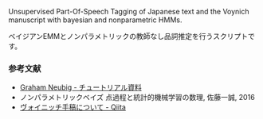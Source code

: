 Unsupervised Part-Of-Speech Tagging of Japanese text and the Voynich manuscript with bayesian and nonparametric HMMs.

ベイジアンEMMとノンパラメトリックの教師なし品詞推定を行うスクリプトです。

### 参考文献

* [Graham Neubig - チュートリアル資料](http://www.phontron.com/teaching.php?lang=ja)
* ノンパラメトリックベイズ 点過程と統計的機械学習の数理, 佐藤一誠, 2016
* [ヴォイニッチ手稿について - Qiita](http://qiita.com/shunsukeaihara/items/0a7e5670cbb9e26fbbab)

